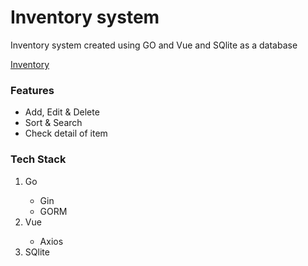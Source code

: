 <!DOCTYPE html>
<html lang="en">
<body>
  <h1>Inventory system</h1>
  <p>Inventory system created using GO and Vue and SQlite as a database</p>
  <a href="https://inventoryvue.onrender.com/inventory">Inventory</a>
<div>
<h3>Features</h3>
  <ul>
      <li>Add, Edit & Delete</li>
      <li>Sort & Search</li>
      <li>Check detail of item</li>
  </ul>
</div>
<div>
  <h3>Tech Stack</h3>
    <ol>
        <li>Go</li>
            <ul>
              <li>Gin</li>
              <li>GORM</li>
            </ul>
        <li>Vue</li>
            <ul>
              <li>Axios</li>
           </ul>
        <li>SQlite</li>
</div>
</body>
</html>
